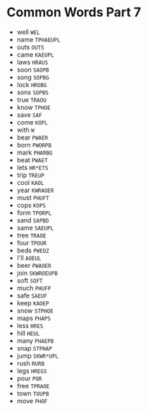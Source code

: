 # Common Words Part 7

* well `WEL`
* name `TPHAEUPL`
* outs `OUTS`
* came `KAEUPL`
* laws `HRAUS`
* soon `SAOPB`
* song `SOPBG`
* lock `HROBG`
* sons `SOPBS`
* true `TRAOU`
* know `TPHOE`
* save `SAF`
* come `KOPL`
* with `W`
* bear `PWAER`
* born `PWORPB`
* mark `PHARBG`
* beat `PWAET`
* lets `HR*ETS`
* trip `TREUP`
* cool `KAOL`
* year `KWRAOER`
* must `PHUFT`
* cops `KOPS`
* form `TPORPL`
* sand `SAPBD`
* same `SAEUPL`
* tree `TRAOE`
* four `TPOUR`
* beds `PWEDZ`
* I'll `AOEUL`
* beer `PWAOER`
* join `SKWROEUPB`
* soft `SOFT`
* much `PHUFP`
* safe `SAEUF`
* keep `KAOEP`
* snow `STPHOE`
* maps `PHAPS`
* less `HRES`
* hill `HEUL`
* many `PHAEPB`
* snap `STPHAP`
* jump `SKWR*UPL`
* rush `RURB`
* legs `HREGS`
* pour `POR`
* free `TPRAOE`
* town `TOUPB`
* move `PHOF`
